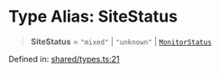 # Type Alias: SiteStatus

> **SiteStatus** = `"mixed"` \| `"unknown"` \| [`MonitorStatus`](MonitorStatus.md)

Defined in: [shared/types.ts:21](https://github.com/Nick2bad4u/Uptime-Watcher/blob/2a45eeb1723f8f7089001af2c92aa07d82dfe7e4/shared/types.ts#L21)
